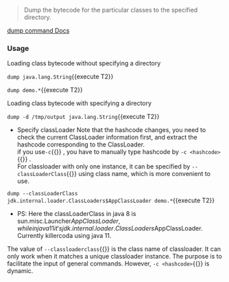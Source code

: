 > Dump the bytecode for the particular classes to the specified directory.

[dump command Docs](https://arthas.aliyun.com/en/doc/dump.html)

### Usage

Loading class bytecode without specifying a directory

`dump java.lang.String`{{execute T2}}

`dump demo.*`{{execute T2}}

Loading class bytecode with specifying a directory

`dump -d /tmp/output java.lang.String`{{execute T2}}

- Specify classLoader
  Note that the hashcode changes, you need to check the current ClassLoader information first, and extract the hashcode corresponding to the ClassLoader.  
  if you use`-c`{{}} , you have to manually type hashcode by `-c <hashcode>`{{}} .  
  For classloader with only one instance, it can be specified by `--classLoaderClass`{{}} using class name, which is more convenient to use.

`dump --classLoaderClass jdk.internal.loader.ClassLoaders$AppClassLoader demo.*`{{execute T2}}

- PS: Here the classLoaderClass in java 8 is sun.misc.Launcher$AppClassLoader, while in java 11 it's jdk.internal.loader.ClassLoaders$AppClassLoader. Currently killercoda using java 11.

The value of `--classloaderclass`{{}} is the class name of classloader. It can only work when it matches a unique classloader instance. The purpose is to facilitate the input of general commands. However, `-c <hashcode>`{{}} is dynamic.
